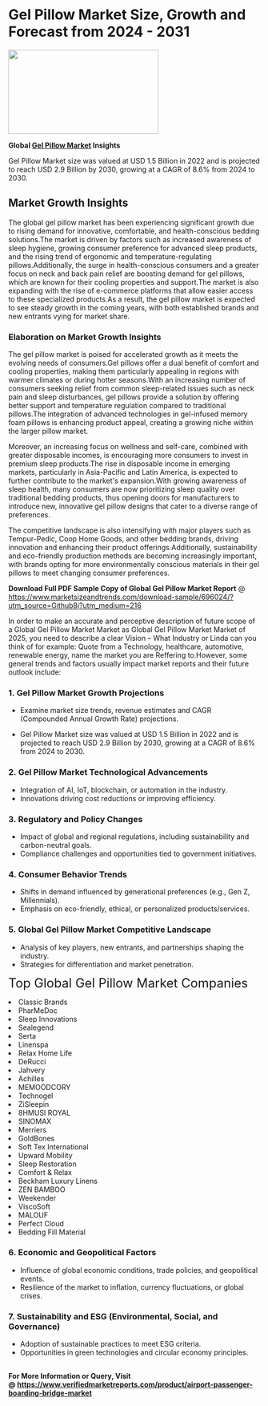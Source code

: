 <H1>Gel Pillow Market Size, Growth and Forecast from 2024 - 2031</H1><img class="aligncenter size-medium wp-image-584254" src="https://thirdeyenews.in/wp-content/uploads/2024/09/Global-Market-Research-300x168.jpeg" alt="" width="300" height="168" /><p><strong>Global&nbsp;<a href="https://www.marketsizeandtrends.com/download-sample/696024/?utm_source=Github8j?utm_medium=216">Gel Pillow Market</a> Insights</strong></p><p>Gel Pillow Market size was valued at USD 1.5 Billion in 2022 and is projected to reach USD 2.9 Billion by 2030, growing at a CAGR of 8.6% from 2024 to 2030.</p><p><h2>Market Growth Insights</h2> <p>The global gel pillow market has been experiencing significant growth due to rising demand for innovative, comfortable, and health-conscious bedding solutions.The market is driven by factors such as increased awareness of sleep hygiene, growing consumer preference for advanced sleep products, and the rising trend of ergonomic and temperature-regulating pillows.Additionally, the surge in health-conscious consumers and a greater focus on neck and back pain relief are boosting demand for gel pillows, which are known for their cooling properties and support.The market is also expanding with the rise of e-commerce platforms that allow easier access to these specialized products.As a result, the gel pillow market is expected to see steady growth in the coming years, with both established brands and new entrants vying for market share.</p> <h3>Elaboration on Market Growth Insights</h3> <p>The gel pillow market is poised for accelerated growth as it meets the evolving needs of consumers.Gel pillows offer a dual benefit of comfort and cooling properties, making them particularly appealing in regions with warmer climates or during hotter seasons.With an increasing number of consumers seeking relief from common sleep-related issues such as neck pain and sleep disturbances, gel pillows provide a solution by offering better support and temperature regulation compared to traditional pillows.The integration of advanced technologies in gel-infused memory foam pillows is enhancing product appeal, creating a growing niche within the larger pillow market.</p> <p>Moreover, an increasing focus on wellness and self-care, combined with greater disposable incomes, is encouraging more consumers to invest in premium sleep products.The rise in disposable income in emerging markets, particularly in Asia-Pacific and Latin America, is expected to further contribute to the market's expansion.With growing awareness of sleep health, many consumers are now prioritizing sleep quality over traditional bedding products, thus opening doors for manufacturers to introduce new, innovative gel pillow designs that cater to a diverse range of preferences.</p> <p>The competitive landscape is also intensifying with major players such as Tempur-Pedic, Coop Home Goods, and other bedding brands, driving innovation and enhancing their product offerings.Additionally, sustainability and eco-friendly production methods are becoming increasingly important, with brands opting for more environmentally conscious materials in their gel pillows to meet changing consumer preferences.</p> <p><span class=""><strong>Download Full PDF Sample Copy of Global Gel Pillow Market Report</strong> @ <a href="https://www.marketsizeandtrends.com/download-sample/696024/?utm_source=Github8j?utm_medium=216" target="_blank">https://www.marketsizeandtrends.com/download-sample/696024/?utm_source=Github8j?utm_medium=216</a></span></p><p>In order to make an accurate and perceptive description of future scope of a Global&nbsp;Gel Pillow Market Market as Global&nbsp;Gel Pillow Market Market of 2025, you need to describe a clear Vision &ndash; What Industry or Linda can you think of for example: Quote from a Technology, healthcare, automotive, renewable energy, name the market you are Reffering to.However, some general trends and factors usually impact market reports and their future outlook include:</p><h3>1.&nbsp;<strong>Gel Pillow Market Growth Projections</strong></h3><ul><li>Examine market size trends, revenue estimates and CAGR (Compounded Annual Growth Rate) projections.</li><li><p>Gel Pillow Market size was valued at USD 1.5 Billion in 2022 and is projected to reach USD 2.9 Billion by 2030, growing at a CAGR of 8.6% from 2024 to 2030.</p></li></ul><h3>2.&nbsp;<strong>Gel Pillow Market Technological Advancements</strong></h3><ul><li>Integration of AI, IoT, blockchain, or automation in the industry.</li><li>Innovations driving cost reductions or improving efficiency.</li></ul><h3>3.&nbsp;<strong>Regulatory and Policy Changes</strong></h3><ul><li>Impact of global and regional regulations, including sustainability and carbon-neutral goals.</li><li>Compliance challenges and opportunities tied to government initiatives.</li></ul><h3>4.&nbsp;<strong>Consumer Behavior Trends</strong></h3><ul><li>Shifts in demand influenced by generational preferences (e.g., Gen Z, Millennials).</li><li>Emphasis on eco-friendly, ethical, or personalized products/services.</li></ul><h3>5.&nbsp;<strong>Global Gel Pillow Market Competitive Landscape</strong></h3><ul><li>Analysis of key players, new entrants, and partnerships shaping the industry.</li><li>Strategies for differentiation and market penetration.</li></ul><p data-pm-slice="1 1 []"><span style="color: inherit; font-family: inherit; font-size: 25px;">Top Global Gel Pillow Market Companies</span></p><div class="" data-test-id=""><p><li>Classic Brands</li><li> PharMeDoc</li><li> Sleep Innovations</li><li> Sealegend</li><li> Serta</li><li> Linenspa</li><li> Relax Home Life</li><li> DeRucci</li><li> Jahvery</li><li> Achilles</li><li> MEMOODCORY</li><li> Technogel</li><li> ZiSleepin</li><li> 8HMUSI ROYAL</li><li> SINOMAX</li><li> Merriers</li><li> GoldBones</li><li> Soft Tex International</li><li> Upward Mobility</li><li> Sleep Restoration</li><li> Comfort & Relax</li><li> Beckham Luxury Linens</li><li> ZEN BAMBOO</li><li> Weekender</li><li> ViscoSoft</li><li> MALOUF</li><li> Perfect Cloud</li><li> Bedding Fill Material</li></p></div><h3>6.&nbsp;<strong>Economic and Geopolitical Factors</strong></h3><ul><li>Influence of global economic conditions, trade policies, and geopolitical events.</li><li>Resilience of the market to inflation, currency fluctuations, or global crises.</li></ul><h3>7.&nbsp;<strong>Sustainability and ESG (Environmental, Social, and Governance)</strong></h3><ul><li>Adoption of sustainable practices to meet ESG criteria.</li><li>Opportunities in green technologies and circular economy principles.</li></ul><h2><strong style="font-size: 14px;">For More Information or Query, Visit @&nbsp;</strong><a style="background-color: #ffffff; font-size: 14px;" href="https://www.marketsizeandtrends.com/report/gel-pillow-market/" target="_blank">https://www.verifiedmarketreports.com/product/airport-passenger-boarding-bridge-market</a></h2>